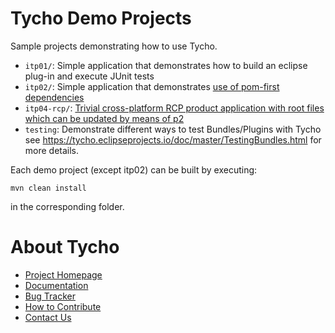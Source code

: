 Tycho Demo Projects
===================

Sample projects demonstrating how to use Tycho.

* `itp01/`: Simple application that demonstrates how to build an eclipse plug-in and execute JUnit tests 
* `itp02/`: Simple application that demonstrates [use of pom-first dependencies](https://wiki.eclipse.org/Tycho/How_Tos/Dependency_on_pom-first_artifacts) 
* `itp04-rcp/`: [Trivial cross-platform RCP product application with root files which can be updated by means of p2](https://wiki.eclipse.org/Tycho/Demo_Projects/RCP_Application)  
* `testing`: Demonstrate different ways to test Bundles/Plugins with Tycho see https://tycho.eclipseprojects.io/doc/master/TestingBundles.html for more details.

Each demo project (except itp02) can be built by executing:

    mvn clean install

in the corresponding folder.

About Tycho
===========

  * [Project Homepage](https://github.com/eclipse-tycho/tycho)
  * [Documentation](https://www.eclipse.org/tycho/sitedocs/)
  * [Bug Tracker](https://github.com/eclipse-tycho/tycho/issues)
  * [How to Contribute](https://github.com/eclipse-tycho/tycho/blob/master/CONTRIBUTING.md)
  * [Contact Us](https://dev.eclipse.org/mailman/listinfo/tycho-user)


